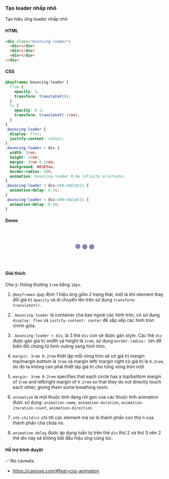 ### Tạo loader nhấp nhô

Tạo hiệu ứng loader nhấp nhô

#### HTML

```html
<div class="bouncing-loader">
  <div></div>
  <div></div>
  <div></div>
</div>
```

#### CSS

```css
@keyframes bouncing-loader {
  from {
    opacity: 1;
    transform: translateY(0);
  }
  to {
    opacity: 0.1;
    transform: translateY(-1rem);
  }
}
.bouncing-loader {
  display: flex;
  justify-content: center;
}
.bouncing-loader > div {
  width: 1rem;
  height: 1rem;
  margin: 3rem 0.2rem;
  background: #8385aa;
  border-radius: 50%;
  animation: bouncing-loader 0.6s infinite alternate;
}
.bouncing-loader > div:nth-child(2) {
  animation-delay: 0.2s;
}
.bouncing-loader > div:nth-child(3) {
  animation-delay: 0.4s;
}
```

#### Demo

<div class="snippet-demo">
  <div class="snippet-demo__bouncing-loader">
  	<div></div>
    <div></div>
    <div></div>
  </div>
</div>

<style>
@keyframes bouncing-loader {
  from {
    opacity: 1;
    transform: translateY(0);
  }
  to {
    opacity: 0.1;
    transform: translateY(-1rem);
  }
}
.snippet-demo__bouncing-loader {
  display: flex;
  justify-content: center;
}
.snippet-demo__bouncing-loader > div {
  width: 1rem;
  height: 1rem;
  margin: 3rem 0.2rem;
  background: #8385aa;
  border-radius: 50%;
  animation: bouncing-loader 0.6s infinite alternate;
}
.snippet-demo__bouncing-loader > div:nth-child(2) {
  animation-delay: 0.2s;
}
.snippet-demo__bouncing-loader > div:nth-child(3) {
  animation-delay: 0.4s;
}
</style>

#### Giải thích

Chú ý: thông thường `1rem` bằng `16px`.

1. `@keyframes` quy định 1 hiệu ứng gồm 2 trạng thái, một là khi element thay đổi giá trị `opacity` và di chuyển lên trên sử dụng `transform: translateY()`.

2. `.bouncing-loader` là container cha bao ngoài các hình tròn, có sử dụng `display: flex` và `justify-content: center` để sắp xếp các hình tròn chính giữa. 

3. `.bouncing-loader > div`, là 3 thẻ `div` con sẽ được gán style. Các thẻ `div` được gán giá trị width và height là `1rem`, sử dụng `border-radius: 50%` để biến đổi chúng từ hình vuông sang hình tròn.

4. `margin: 3rem 0.2rem` thiêt lập mỗi vòng tròn sẽ có giá trị margin top/margin bottom là `3rem` và margin left/ margin right có giá trị là `0.2rem`, do đó ta không càn phải thiết lập giá trị cho từng vòng tròn một


4. `margin: 3rem 0.2rem` specifies that each circle has a top/bottom margin of `3rem` and left/right margin
   of `0.2rem` so that they do not directly touch each other, giving them some breathing room.

5. `animation` là một thuộc tính dạng rút gọn của các thuộc tính animation được sử dụng: `animation-name`, `animation-duration`, `animation-iteration-count`, `animation-direction`  

6. `nth-child(n)` chỉ tới các element mà nó là thành phần con thứ n của thành phần cha chứa nó.

7. `animation-delay` được áp dụng tuần tự trên thẻ `div` thứ 2 và thứ 3 nên 2 thẻ div này sẽ không bắt đầu hiệu ứng cùng lúc. 

#### Hỗ trợ trình duyệt

<span class="snippet__support-note">✅ No caveats.</span>

* https://caniuse.com/#feat=css-animation

<!-- tags: animation -->


